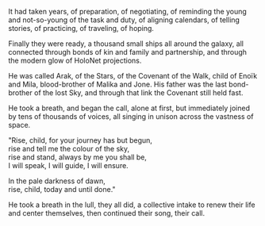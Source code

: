 It had taken years, of preparation, of negotiating, of reminding the young and
not-so-young of the task and duty, of aligning calendars, of telling stories, of
practicing, of traveling, of hoping.

Finally they were ready, a thousand small ships all around the galaxy, all
connected through bonds of kin and family and partnership, and through the
modern glow of HoloNet projections.

He was called Arak, of the Stars, of the Covenant of the Walk, child of Enoïk
and Mila, blood-brother of Malika and Jone. His father was the last bond-brother
of the lost Sky, and through that link the Covenant still held fast.

He took a breath, and began the call, alone at first, but immediately joined by
tens of thousands of voices, all singing in unison across the vastness of space.

"Rise, child, for your journey has but begun,  
rise and tell me the colour of the sky,  
rise and stand, always by me you shall be,  
I will speak, I will guide, I will ensure.

In the pale darkness of dawn,  
rise, child, today and until done."

He took a breath in the lull, they all did, a collective intake to renew
their life and center themselves, then continued their song, their call.
